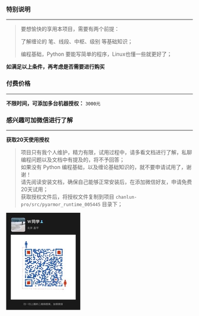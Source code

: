 ### 特别说明

---

> 要想愉快的享用本项目，需要有两个前提：
>
> 了解缠论的 笔、线段、中枢、级别 等基础知识；
>
> 编程基础，Python 要能写简单的程序，Linux也懂一些就更好了；

**如满足以上条件，再考虑是否需要进行购买**

### 付费价格

---

**不限时间，可添加多台机器授权：** `3000元`

### 感兴趣可加微信进行了解

---

**获取20天使用授权**

> 项目只有我个人维护，精力有限，试用过程中，请多看文档进行了解，私聊编程问题以及文档中有提及的，将不予回答；  
> 如果没有 Python 编程基础，以及缠论基础知识的，就不要申请试用了，谢谢！  
> 请先阅读安装文档，确保自己能够正常安装后，在添加微信好友，申请免费20天试用；  
> 获取授权文件后，将授权文件复制到项目 `chanlun-pro/src/pyarmor_runtime_005445` 目录下；


![微信](img/wx.jpg)

